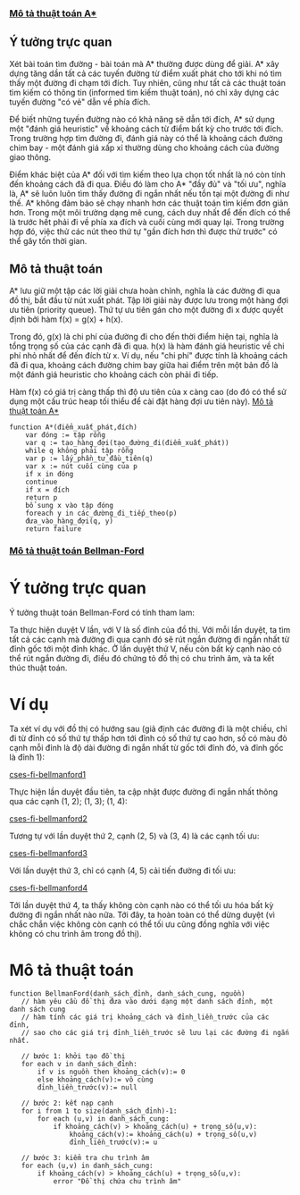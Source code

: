 ### [Mô tả thuật toán A*](https://voer.edu.vn/m/giai-thuat-tim-kiem-a/d169b9dd)
## Ý tưởng trực quan
Xét bài toán tìm đường - bài toán mà A* thường được dùng để giải. A* xây dựng tăng dần tất cả các tuyến đường từ điểm xuất phát cho tới khi nó tìm thấy một đường đi chạm tới đích. Tuy nhiên, cũng như tất cả các thuật toán tìm kiếm có thông tin (informed tìm kiếm thuật toán), nó chỉ xây dựng các tuyến đường "có vẻ" dẫn về phía đích.

Để biết những tuyến đường nào có khả năng sẽ dẫn tới đích, A* sử dụng một "đánh giá heuristic" về khoảng cách từ điểm bất kỳ cho trước tới đích. Trong trường hợp tìm đường đi, đánh giá này có thể là khoảng cách đường chim bay - một đánh giá xấp xỉ thường dùng cho khoảng cách của đường giao thông.

Điểm khác biệt của A* đối với tìm kiếm theo lựa chọn tốt nhất là nó còn tính đến khoảng cách đã đi qua. Điều đó làm cho A* "đầy đủ" và "tối ưu", nghĩa là, A* sẽ luôn luôn tìm thấy đường đi ngắn nhất nếu tồn tại một đường đi như thế. A* không đảm bảo sẽ chạy nhanh hơn các thuật toán tìm kiếm đơn giản hơn. Trong một môi trường dạng mê cung, cách duy nhất để đến đích có thể là trước hết phải đi về phía xa đích và cuối cùng mới quay lại. Trong trường hợp đó, việc thử các nút theo thứ tự "gần đích hơn thì được thử trước" có thể gây tốn thời gian.

## Mô tả thuật toán
A* lưu giữ một tập các lời giải chưa hoàn chỉnh, nghĩa là các đường đi qua đồ thị, bắt đầu từ nút xuất phát. Tập lời giải này được lưu trong một hàng đợi ưu tiên (priority queue). Thứ tự ưu tiên gán cho một đường đi x được quyết định bởi hàm f(x) = g(x) + h(x).

Trong đó, g(x) là chi phí của đường đi cho đến thời điểm hiện tại, nghĩa là tổng trọng số của các cạnh đã đi qua. h(x) là hàm đánh giá heuristic về chi phí nhỏ nhất để đến đích từ x. Ví dụ, nếu "chi phí" được tính là khoảng cách đã đi qua, khoảng cách đường chim bay giữa hai điểm trên một bản đồ là một đánh giá heuristic cho khoảng cách còn phải đi tiếp.

Hàm f(x) có giá trị càng thấp thì độ ưu tiên của x càng cao (do đó có thể sử dụng một cấu trúc heap tối thiểu để cài đặt hàng đợi ưu tiên này).
[Mô tả thuật toán A*](https://vi.wikipedia.org/wiki/T%E1%BA%ADp_tin:Astar_progress_animation.gif)
```
function A*(điểm_xuất_phát,đích)
    var đóng := tập rỗng
    var q := tạo_hàng_đợi(tạo_đường_đi(điểm_xuất_phát))
    while q không phải tập rỗng
    var p := lấy_phần_tử_đầu_tiên(q)
    var x := nút cuối cùng của p
    if x in đóng
    continue
    if x = đích
    return p
    bổ sung x vào tập đóng
    foreach y in các_đường_đi_tiếp_theo(p)
    đưa_vào_hàng_đợi(q, y)
    return failure
```
### [Mô tả thuật toán Bellman-Ford](https://vi.wikipedia.org/wiki/Thu%E1%BA%ADt_to%C3%A1n_Bellman-Ford)
# Ý tưởng trực quan
Ý tưởng thuật toán Bellman-Ford có tính tham lam:

Ta thực hiện duyệt V lần, với V là số đỉnh của đồ thị.
Với mỗi lần duyệt, ta tìm tất cả các cạnh mà đường đi qua cạnh đó sẽ rút ngắn đường đi ngắn nhất từ đỉnh gốc tới một đỉnh khác.
Ở lần duyệt thứ V, nếu còn bất kỳ cạnh nào có thể rút ngắn đường đi, điều đó chứng tỏ đồ thị có chu trình âm, và ta kết thúc thuật toán.

# Ví dụ
Ta xét ví dụ với đồ thị có hướng sau (giả định các đường đi là một chiều, chỉ đi từ đỉnh có số thứ tự thấp hơn tới đỉnh có số thứ tự cao hơn, số có màu đỏ cạnh mỗi đỉnh là độ dài đường đi ngắn nhất từ gốc tới đỉnh đó, và đỉnh gốc là đỉnh 1):

[cses-fi-bellmanford1](https://thuytrangcoding.files.wordpress.com/2018/03/cses-fi-bellmanford1.png)

Thực hiện lần duyệt đầu tiên, ta cập nhật được đường đi ngắn nhất thông qua các cạnh (1, 2); (1, 3); (1, 4):

[cses-fi-bellmanford2](https://thuytrangcoding.files.wordpress.com/2018/03/cses-fi-bellmanford2.png)

Tương tự với lần duyệt thứ 2, cạnh (2, 5) và (3, 4) là các cạnh tối ưu:

[cses-fi-bellmanford3](https://thuytrangcoding.files.wordpress.com/2018/03/cses-fi-bellmanford3.png)

Với lần duyệt thứ 3, chỉ có cạnh (4, 5) cải tiến đường đi tối ưu:

[cses-fi-bellmanford4](https://thuytrangcoding.files.wordpress.com/2018/03/cses-fi-bellmanford4.png)

Tới lần duyệt thứ 4, ta thấy không còn cạnh nào có thể tối ưu hóa bất kỳ đường đi ngắn nhất nào nữa. Tới đây, ta hoàn toàn có thể dừng duyệt (vì chắc chắn việc không còn cạnh có thể tối ưu cũng đồng nghĩa với việc không có chu trình âm trong đồ thị).

# Mô tả thuật toán
```
function BellmanFord(danh_sách_đỉnh, danh_sách_cung, nguồn)
   // hàm yêu cầu đồ thị đưa vào dưới dạng một danh sách đỉnh, một danh sách cung
   // hàm tính các giá trị khoảng_cách và đỉnh_liền_trước của các đỉnh, 
   // sao cho các giá trị đỉnh_liền_trước sẽ lưu lại các đường đi ngắn nhất.

   // bước 1: khởi tạo đồ thị
   for each v in danh_sách_đỉnh:
       if v is nguồn then khoảng_cách(v):= 0
       else khoảng_cách(v):= vô cùng
       đỉnh_liền_trước(v):= null
   
   // bước 2: kết nạp cạnh
   for i from 1 to size(danh_sách_đỉnh)-1:       
       for each (u,v) in danh_sách_cung:
           if khoảng_cách(v) > khoảng_cách(u) + trọng_số(u,v):
               khoảng_cách(v):= khoảng_cách(u) + trọng_số(u,v)
               đỉnh_liền_trước(v):= u

   // bước 3: kiểm tra chu trình âm
   for each (u,v) in danh_sách_cung:
       if khoảng_cách(v) > khoảng_cách(u) + trọng_số(u,v):
           error "Đồ thị chứa chu trình âm"
```
